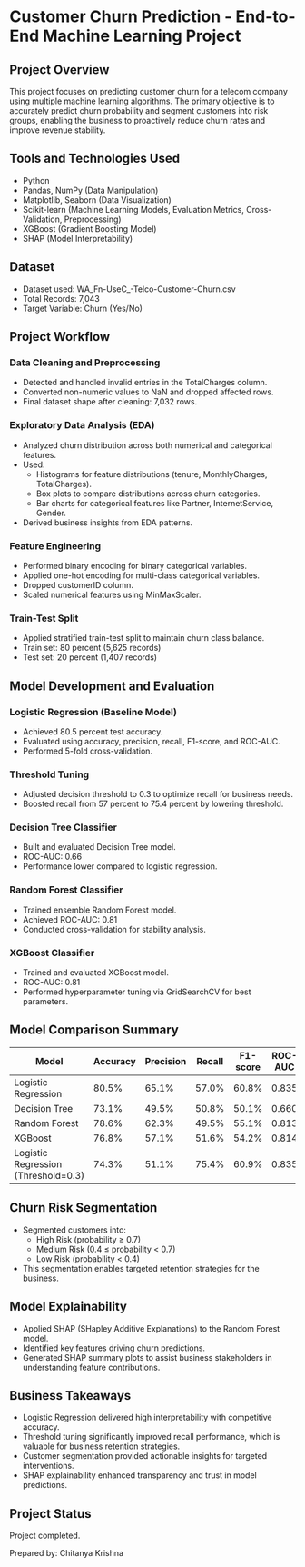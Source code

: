 # Customer Churn Prediction - End-to-End Machine Learning Project

## Project Overview

This project focuses on predicting customer churn for a telecom company using multiple machine learning algorithms. The primary objective is to accurately predict churn probability and segment customers into risk groups, enabling the business to proactively reduce churn rates and improve revenue stability.

## Tools and Technologies Used

- Python
- Pandas, NumPy (Data Manipulation)
- Matplotlib, Seaborn (Data Visualization)
- Scikit-learn (Machine Learning Models, Evaluation Metrics, Cross-Validation, Preprocessing)
- XGBoost (Gradient Boosting Model)
- SHAP (Model Interpretability)

## Dataset

- Dataset used: WA_Fn-UseC_-Telco-Customer-Churn.csv
- Total Records: 7,043
- Target Variable: Churn (Yes/No)

## Project Workflow

### Data Cleaning and Preprocessing

- Detected and handled invalid entries in the TotalCharges column.
- Converted non-numeric values to NaN and dropped affected rows.
- Final dataset shape after cleaning: 7,032 rows.

### Exploratory Data Analysis (EDA)

- Analyzed churn distribution across both numerical and categorical features.
- Used:
  - Histograms for feature distributions (tenure, MonthlyCharges, TotalCharges).
  - Box plots to compare distributions across churn categories.
  - Bar charts for categorical features like Partner, InternetService, Gender.
- Derived business insights from EDA patterns.

### Feature Engineering

- Performed binary encoding for binary categorical variables.
- Applied one-hot encoding for multi-class categorical variables.
- Dropped customerID column.
- Scaled numerical features using MinMaxScaler.

### Train-Test Split

- Applied stratified train-test split to maintain churn class balance.
- Train set: 80 percent (5,625 records)
- Test set: 20 percent (1,407 records)

## Model Development and Evaluation

### Logistic Regression (Baseline Model)

- Achieved 80.5 percent test accuracy.
- Evaluated using accuracy, precision, recall, F1-score, and ROC-AUC.
- Performed 5-fold cross-validation.

### Threshold Tuning

- Adjusted decision threshold to 0.3 to optimize recall for business needs.
- Boosted recall from 57 percent to 75.4 percent by lowering threshold.

### Decision Tree Classifier

- Built and evaluated Decision Tree model.
- ROC-AUC: 0.66
- Performance lower compared to logistic regression.

### Random Forest Classifier

- Trained ensemble Random Forest model.
- Achieved ROC-AUC: 0.81
- Conducted cross-validation for stability analysis.

### XGBoost Classifier

- Trained and evaluated XGBoost model.
- ROC-AUC: 0.81
- Performed hyperparameter tuning via GridSearchCV for best parameters.

## Model Comparison Summary

| Model                          | Accuracy | Precision | Recall | F1-score | ROC-AUC |
|----------------------------------|----------|-----------|--------|----------|---------|
| Logistic Regression             | 80.5%    | 65.1%     | 57.0%  | 60.8%    | 0.835   |
| Decision Tree                   | 73.1%    | 49.5%     | 50.8%  | 50.1%    | 0.660   |
| Random Forest                   | 78.6%    | 62.3%     | 49.5%  | 55.1%    | 0.813   |
| XGBoost                          | 76.8%    | 57.1%     | 51.6%  | 54.2%    | 0.814   |
| Logistic Regression (Threshold=0.3) | 74.3% | 51.1% | 75.4% | 60.9% | 0.835 |

## Churn Risk Segmentation

- Segmented customers into:
  - High Risk (probability ≥ 0.7)
  - Medium Risk (0.4 ≤ probability < 0.7)
  - Low Risk (probability < 0.4)
- This segmentation enables targeted retention strategies for the business.

## Model Explainability

- Applied SHAP (SHapley Additive Explanations) to the Random Forest model.
- Identified key features driving churn predictions.
- Generated SHAP summary plots to assist business stakeholders in understanding feature contributions.

## Business Takeaways

- Logistic Regression delivered high interpretability with competitive accuracy.
- Threshold tuning significantly improved recall performance, which is valuable for business retention strategies.
- Customer segmentation provided actionable insights for targeted interventions.
- SHAP explainability enhanced transparency and trust in model predictions.

## Project Status

Project completed.

Prepared by: Chitanya Krishna
